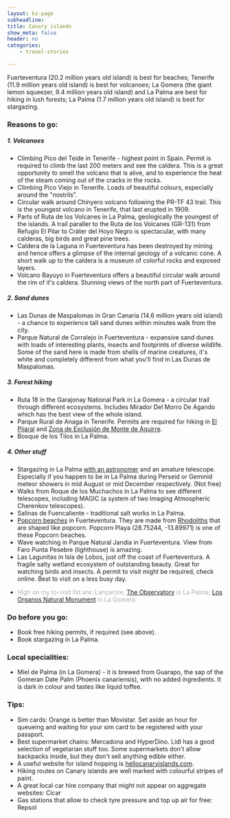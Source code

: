 ```yaml
---
layout: kz-page
subheadline: 
title: Canary islands
show_meta: false
header: no
categories:
    - travel-stories

---
```


Fuerteventura (20.2 million years old island) is best for beaches; Tenerife (11.9 million years old island) is best for volcanoes; La Gomera (the giant lemon squeezer, 9.4 million years old island) and La Palma are best for hiking in lush forests; La Palma (1.7 million years old island) is best for stargazing. 


### Reasons to go:

##### 1. Volcanoes

* Climbing Pico del Teide in Tenerife - highest point in Spain. Permit is required to climb the last 200 meters and see the caldera. This is a great opportunity to smell the volcano that is alive, and to experience the heat of the steam coming out of the cracks in the rocks.
* Climbing Pico Viejo in Tenerife. Loads of beautiful colours, especially around the "nostrils".
* Circular walk around Chinyero volcano following the PR-TF 43 trail. This is the youngest volcano in Tenerife, that last erupted in 1909.
* Parts of Ruta de los Volcanes in La Palma, geologically the youngest of the islands. A trail paraller to the Ruta de los Volcanes (GR-131) from Refugio El Pilar to Cráter del Hoyo Negro is spectacular, with many calderas, big birds and great pine trees.
* Caldera de la Laguna in Fuerteventura has been destroyed by mining and hence offers a glimpse of the internal geology of a volcanic cone. A short walk up to the caldera is a museum of colorful rocks and exposed layers.
* Volcano Bayuyo in Fuerteventura offers a beautiful circular walk around the rim of it's caldera. Stunning views of the north part of Fuerteventura.


##### 2. Sand dunes

* Las Dunas de Maspalomas in Gran Canaria (14.6 million years old island) - a chance to experience tall sand dunes within minutes walk from the city.
* Parque Natural de Corralejo in Fuerteventura - expansive sand dunes with loads of interesting plants, insects and footprints of diverse wildlife. Some of the sand here is made from shells of marine creatures, it's white and completely different from what you'll find in Las Dunas de Maspalomas.


##### 3. Forest hiking

* Ruta 18 in the Garajonay National Park in La Gomera - a circular trail through different ecosystems. Includes Mirador Del Morro De Agando which has the best view of the whole island.
* Parque Rural de Anaga in Tenerife. Permits are required for hiking in [El Pijaral][1] and [Zona de Exclusión de Monte de Aguirre][2].
* Bosque de los Tilos in La Palma.


##### 4. Other stuff

* Stargazing in La Palma [with an astronomer][3] and an amature telescope. Especially if you happen to be in La Palma during Perseid or Geminid meteor showers in mid August or mid December respectively. (Not free)
* Walks from Roque de los Muchachos in La Palma to see different telescopes, including MAGIC (a system of two Imaging Atmospheric Cherenkov telescopes).
* Salinas de Fuencaliente - traditional salt works in La Palma.
* [Popcorn beaches][4] in Fuerteventura. They are made from [Rhodoliths][5] that are shaped like popcorn. Popcorn Playa (28.75244, -13.89971) is one of these Popcorn beaches.
* Wave watching in Parque Natural Jandia in Fuerteventura. View from Faro Punta Pesebre (lighthouse) is amazing.
* Las Lagunitas in Isla de Lobos, just off the coast of Fuerteventura. A fragile salty wetland ecosystem of outstanding beauty. Great for watching birds and insects. A permit to visit might be required, check online. Best to visit on a less busy day.
* <p style="color:#AEAEAE">High on my to-visit list are: Lanzarote; <a href="https://www.starsislandlapalma.es/en/observatory/visit-the-observatory/" target="_blank">The Observatory</a> in La Palma; <a href="https://www.canaryislandsinfo.co.uk/la-gomera/things-to-do/los-organos-natural-monument/" target="_blank">Los Organos Natural Monument</a> in La Gomera.</p>



### Do before you go:

* Book free hiking permits, if required (see above).
* Book stargazing in La Palma.




### Local specialities:

* Miel de Palma (in La Gomera) - it is brewed from Guarapo, the sap of the Gomeran Date Palm (Phoenix canariensis), with no added ingredients. It is dark in colour and tastes like liquid toffee.




### Tips:

* Sim cards: Orange is better than Movistar. Set aside an hour for queueing and waiting for your sim card to be registered with your passport.
* Best supermarket chains: Mercadona and HyperDino. Lidl has a good selection of vegetarian stuff too. Some supermarkets don't allow backpacks inside, but they don't sell anything edible either.
* A useful website for island hopping is [hellocanaryislands.com][6].
* Hiking routes on Canary islands are well marked with colourful stripes of paint.
* A great local car hire company that might not appear on aggregate websites: Cicar
* Gas stations that allow to check tyre pressure and top up air for free: Repsol


[1]: https://centralreservas.tenerife.es/actividad/1
[2]: https://centralreservas.tenerife.es/actividad/7
[3]: https://lapalmastars.com/en/tours/astronomy-tour-stargazing/
[4]: https://fuerteventuractiva.es/en/popcorn-beach/
[5]: https://en.wikipedia.org/wiki/Rhodolith
[6]: https://www.hellocanaryislands.com/travelling-between-the-islands/
